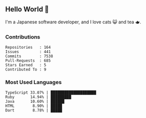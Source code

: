 ## Hello World 👋

I'm a Japanese software developer, and I love cats 😺 and tea 🫖.

### Contributions

    Repositories   : 164
    Issues         : 441
    Commits        : 7538
    Pull-Requests  : 685
    Stars Earned   : 5
    Contributed To : 9

### Most Used Languages

    TypeScript 33.07% | ████████████████████
    Ruby       14.94% | █████████
    Java       10.60% | ██████
    HTML        8.90% | █████
    Dart        8.78% | █████
